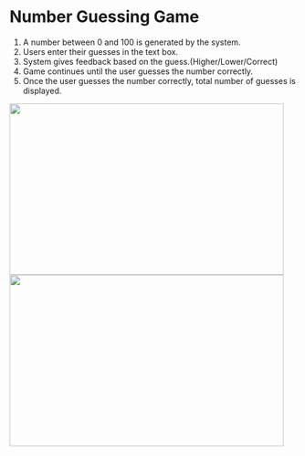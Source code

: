 # Number Guessing Game
1) A number between 0 and 100 is generated by the system.
2) Users enter their guesses in the text box.
3) System gives feedback based on the guess.(Higher/Lower/Correct)
4) Game continues until the user guesses the number correctly.
5) Once the user guesses the number correctly, total number of guesses is displayed.
<p align="left">
  <img width=480 height=300 src="https://user-images.githubusercontent.com/89043704/172737710-c22c5d73-6adb-44d6-8fe9-1ec9e597c873.png">
  <img width=480 height=300 src="https://user-images.githubusercontent.com/89043704/172737714-f92c9c71-1481-4199-b708-1313e4f9dd84.png">
</p>
